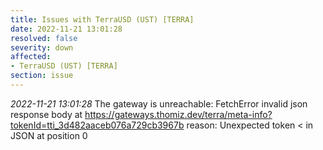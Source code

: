 ```yaml
---
title: Issues with TerraUSD (UST) [TERRA]
date: 2022-11-21 13:01:28
resolved: false
severity: down
affected:
- TerraUSD (UST) [TERRA]
section: issue
---
```


*2022-11-21 13:01:28* The gateway is unreachable: FetchError invalid json response body at https://gateways.thomiz.dev/terra/meta-info?tokenId=tti_3d482aaceb076a729cb3967b reason: Unexpected token < in JSON at position 0